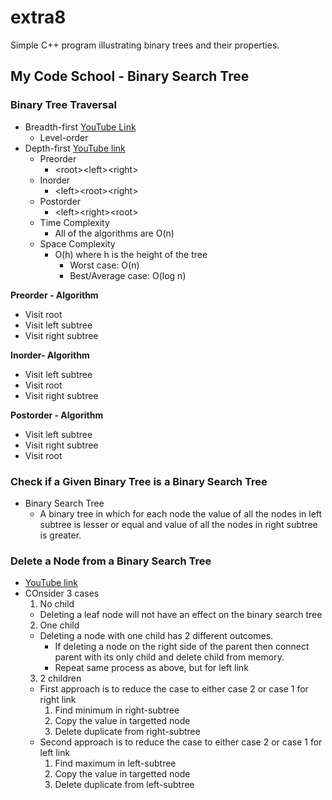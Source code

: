 # extra8
Simple C++ program illustrating binary trees and their properties.

## My Code School - Binary Search Tree

### Binary Tree Traversal
* Breadth-first [YouTube Link](https://youtu.be/86g8jAQug04)
  * Level-order
* Depth-first [YouTube link](https://www.youtube.com/watch?v=gm8DUJJhmY4)
  * Preorder
    * \<root\>\<left\>\<right\>
  * Inorder
    * \<left\>\<root\>\<right\>
  * Postorder
    * \<left\>\<right\>\<root\>
  * Time Complexity
    * All of the algorithms are O(n)
  * Space Complexity
    * O(h) where h is the height of the tree
      * Worst case: O(n)
      * Best/Average case: O(log n)

__Preorder - Algorithm__
  * Visit root
  * Visit left subtree
  * Visit right subtree

__Inorder- Algorithm__
  * Visit left subtree
  * Visit root
  * Visit right subtree

__Postorder - Algorithm__
  * Visit left subtree
  * Visit right subtree
  * Visit root

### Check if a Given Binary Tree is a Binary Search Tree
* Binary Search Tree
  * A binary tree in which for each node the value of all the nodes in left subtree is lesser or equal and value of all the nodes in right subtree is greater.

### Delete a Node from a Binary Search Tree
* [YouTube link](https://youtu.be/gcULXE7ViZw)
* COnsider 3 cases
  1. No child
    * Deleting a leaf node will not have an effect on the binary search tree
  2. One child
    * Deleting a node with one child has 2 different outcomes.
      * If deleting a node on the right side of the parent then connect parent with its only child and delete child from memory.
      * Repeat same process as above, but for left link
  3. 2 children
    * First approach is to reduce the case to either case 2 or case 1 for right link
      1. Find minimum in right-subtree
      2. Copy the value in targetted node
      3. Delete duplicate from right-subtree
    * Second approach is to reduce the case to either case 2 or case 1 for left link
      1. Find maximum in left-subtree
      2. Copy the value in targetted node
      3. Delete duplicate from left-subtree